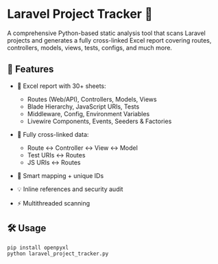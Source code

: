 # Laravel Project Tracker 🧭

A comprehensive Python-based static analysis tool that scans Laravel projects and generates a fully cross-linked Excel report covering routes, controllers, models, views, tests, configs, and much more.

## 🚀 Features

- 📑 Excel report with 30+ sheets:
  - Routes (Web/API), Controllers, Models, Views
  - Blade Hierarchy, JavaScript URIs, Tests
  - Middleware, Config, Environment Variables
  - Livewire Components, Events, Seeders & Factories

- 🔁 Fully cross-linked data:
  - Route ↔ Controller ↔ View ↔ Model
  - Test URIs ↔ Routes
  - JS URIs ↔ Routes

- 🧠 Smart mapping + unique IDs
- 💡 Inline references and security audit
- ⚡ Multithreaded scanning

## 🛠️ Usage

```bash
pip install openpyxl
python laravel_project_tracker.py

